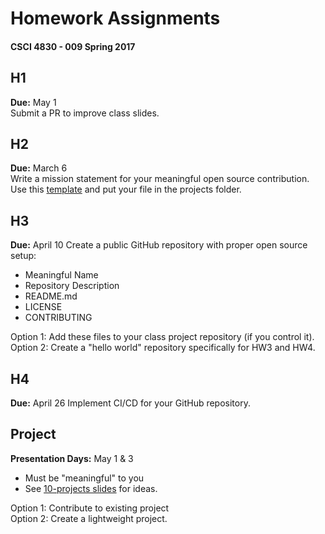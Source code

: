 # Homework Assignments
#### CSCI 4830 - 009 Spring 2017

## H1
**Due:** May 1  
Submit a PR to improve class slides.

## H2
**Due:** March 6  
Write a mission statement for your meaningful open source contribution. Use this [template](https://github.com/nmcclain/CSCI4830-009/blob/master/projects/TEMPLATE_STUDENTNAME_PROJECTNAME.md) and put your file in the projects folder.

## H3
**Due:** April 10
Create a public GitHub repository with proper open source setup:

* Meaningful Name
* Repository Description
* README.md
* LICENSE
* CONTRIBUTING

Option 1: Add these files to your class project repository (if you control it).
Option 2: Create a "hello world" repository specifically for HW3 and HW4.

## H4
**Due:** April 26
Implement CI/CD for your GitHub repository.

## Project
**Presentation Days:** May 1 & 3  
- Must be "meaningful" to you  
- See [10-projects slides](https://github.com/nmcclain/CSCI4830-009/tree/master/10-projects) for ideas.

Option 1: Contribute to existing project  
Option 2: Create a lightweight project.  
